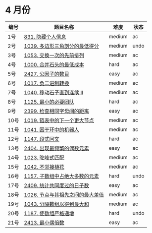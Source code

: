# 4 月份

**编号**|**题目名称**|**难度**|**状态**
--------|------------|--------|--------
1号|[831. 隐藏个人信息](./第1题%20831.%20隐藏个人信息)|medium|ac
2号|[1039. 多边形三角剖分的最低得分](./第2题%201039.%20多边形三角剖分的最低得分)|medium|undo
3号|[1053. 交换一次的先前排列](./第3题%201053.%20交换一次的先前排列)|medium|ac
4号|[1000. 合并石头的最低成本](./第4题%201000.%20合并石头的最低成本)|hard|ac
5号|[2427. 公因子的数目](./第5题%202427.%20公因子的数目)|easy|ac
6号|[1017. 负二进制转换](./第6题%201017.%20负二进制转换)|medium|ac
7号|[1040. 移动石子直到连续 II](./第7题%201040.%20移动石子直到连续%20II)|medium|ac
8号|[1125. 最小的必要团队](./第8题%2011125.%20最小的必要团队)|hard|ac
9号|[2399. 检查相同字母间的距离](./第9题%202399.%20检查相同字母间的距离)|easy|ac
10号|[1019. 链表中的下一个更大节点](./第10题%201019.%20链表中的下一个更大节点)|medium|ac
11号|[1041. 困于环中的机器人](./第11题%201041.%20困于环中的机器人)|medium|ac
12号|[1147. 段式回文](./第12题%201147.%20段式回文)|hard|ac
13号|[2404. 出现最频繁的偶数元素](./第13题%202404.%20出现最频繁的偶数元素)|easy|ac
14号|[1023. 驼峰式匹配](./第14题%201023.%20驼峰式匹配)|medium|ac
15号|[1042. 不邻接植花](./第15题%201042.%20不邻接植花)|medium|ac
16号|[1157. 子数组中占绝大多数的元素](./第16题%201157.%20子数组中占绝大多数的元素)|hard|undo
17号|[2409. 统计共同度过的日子数](./第17题%202409.%20统计共同度过的日子数)|easy|ac
18号|[1026. 节点与其祖先之间的最大差值](./第18题%201026.%20节点与其祖先之间的最大差值)|medium|ac
19号|[1043. 分隔数组以得到最大和](./第19题%201043.%20分隔数组以得到最大和)|medium|ac
20号|[1187. 使数组严格递增](./第20题%201187.%20使数组严格递增)|hard|undo
21号|[2413. 最小偶倍数](./第21题%202413.%20最小偶倍数)|easy|ac
